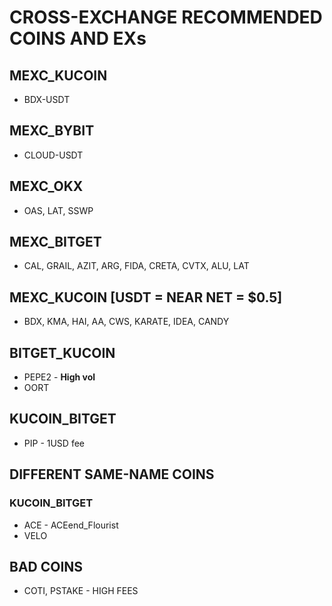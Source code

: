 # CROSS-EXCHANGE RECOMMENDED COINS AND EXs

## MEXC_KUCOIN
- BDX-USDT

## MEXC_BYBIT
- CLOUD-USDT

## MEXC_OKX
- OAS, LAT, SSWP

## MEXC_BITGET
- CAL, GRAIL, AZIT, ARG, FIDA, CRETA, CVTX, ALU, LAT
## MEXC_KUCOIN [USDT = NEAR NET = $0.5]
- BDX, KMA, HAI, AA, CWS, KARATE, IDEA, CANDY

## BITGET_KUCOIN
- PEPE2 - **High vol**
- OORT

## KUCOIN_BITGET
- PIP - 1USD fee

## DIFFERENT SAME-NAME COINS
### KUCOIN_BITGET
- ACE - ACEend_Flourist
- VELO

## BAD COINS
- COTI, PSTAKE - HIGH FEES